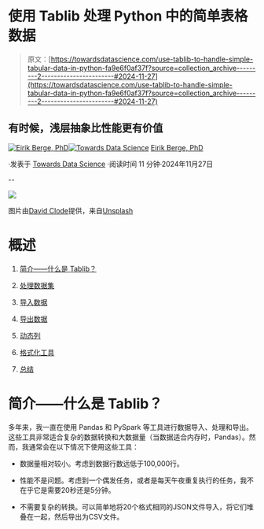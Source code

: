 # 使用 Tablib 处理 Python 中的简单表格数据

> 原文：[https://towardsdatascience.com/use-tablib-to-handle-simple-tabular-data-in-python-fa9e6f0af37f?source=collection_archive---------2-----------------------#2024-11-27](https://towardsdatascience.com/use-tablib-to-handle-simple-tabular-data-in-python-fa9e6f0af37f?source=collection_archive---------2-----------------------#2024-11-27)

## 有时候，浅层抽象比性能更有价值

[](https://medium.com/@ebbeberge?source=post_page---byline--fa9e6f0af37f--------------------------------)[![Eirik Berge, PhD](../Images/7507374e75980fd0c1056af3cd299eaa.png)](https://medium.com/@ebbeberge?source=post_page---byline--fa9e6f0af37f--------------------------------)[](https://towardsdatascience.com/?source=post_page---byline--fa9e6f0af37f--------------------------------)[![Towards Data Science](../Images/a6ff2676ffcc0c7aad8aaf1d79379785.png)](https://towardsdatascience.com/?source=post_page---byline--fa9e6f0af37f--------------------------------) [Eirik Berge, PhD](https://medium.com/@ebbeberge?source=post_page---byline--fa9e6f0af37f--------------------------------)

·发表于 [Towards Data Science](https://towardsdatascience.com/?source=post_page---byline--fa9e6f0af37f--------------------------------) ·阅读时间 11 分钟·2024年11月27日

--

![](../Images/abefa0b7dab0a1786c309f52f3c65b48.png)

图片由[David Clode](https://unsplash.com/@davidclode?utm_source=medium&utm_medium=referral)提供，来自[Unsplash](https://unsplash.com/?utm_source=medium&utm_medium=referral)

# 概述

1.  [简介——什么是 Tablib？](#a6cb)

1.  [处理数据集](#969a)

1.  [导入数据](#f09e)

1.  [导出数据](#ca94)

1.  [动态列](#cd4f)

1.  [格式化工具](#dea7)

1.  [总结](#c801)

# 简介——什么是 Tablib？

多年来，我一直在使用 Pandas 和 PySpark 等工具进行数据导入、处理和导出。这些工具非常适合复杂的数据转换和大数据量（当数据适合内存时，Pandas）。然而，我通常会在以下情况下使用这些工具：

+   数据量相对较小。考虑到数据行数远低于100,000行。

+   性能不是问题。考虑到一个偶发任务，或者是每天午夜重复执行的任务，我不在乎它是需要20秒还是5分钟。

+   不需要复杂的转换。可以简单地将20个格式相同的JSON文件导入，将它们堆叠在一起，然后导出为CSV文件。
